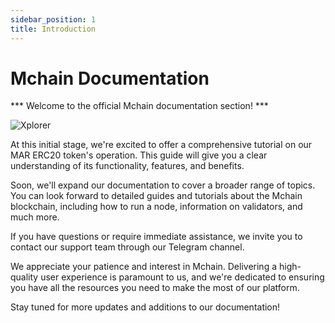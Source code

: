 ```yaml
---
sidebar_position: 1
title: Introduction
---
```


# Mchain Documentation

*** Welcome to the official Mchain documentation section! ***

<img src="/img/xplorer-map.svg" alt="Xplorer" className="intro-xplorer" />

At this initial stage, we're excited to offer a comprehensive tutorial on our MAR ERC20 token's operation. This guide will give you a clear understanding of its functionality, features, and benefits.

Soon, we'll expand our documentation to cover a broader range of topics. You can look forward to detailed guides and tutorials about the Mchain blockchain, including how to run a node, information on validators, and much more.

If you have questions or require immediate assistance, we invite you to contact our support team through our Telegram channel.

We appreciate your patience and interest in Mchain. Delivering a high-quality user experience is paramount to us, and we're dedicated to ensuring you have all the resources you need to make the most of our platform.

Stay tuned for more updates and additions to our documentation!
